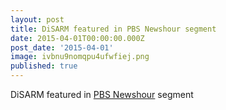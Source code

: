 ```yaml
---
layout: post
title: DiSARM featured in PBS Newshour segment
date: 2015-04-01T00:00:00.000Z
post_date: '2015-04-01'
image: ivbnu9nomqpu4ufwfiej.png
published: true
---
```


DiSARM featured in [PBS Newshour](http://www.pbs.org/newshour/bb/maps-packed-data-help-scientists-fight-malaria/) segment